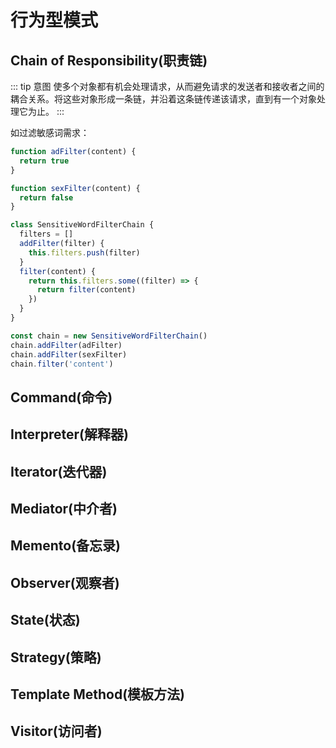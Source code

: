 
# 行为型模式

##  Chain of Responsibility(职责链)

::: tip 意图
使多个对象都有机会处理请求，从而避免请求的发送者和接收者之间的耦合关系。将这些对象形成一条链，并沿着这条链传递该请求，直到有一个对象处理它为止。
:::

如过滤敏感词需求：

```javascript
function adFilter(content) {
  return true
}

function sexFilter(content) {
  return false
}

class SensitiveWordFilterChain {
  filters = []
  addFilter(filter) {
    this.filters.push(filter)
  }
  filter(content) {
    return this.filters.some((filter) => {
      return filter(content)
    })
  }
}

const chain = new SensitiveWordFilterChain()
chain.addFilter(adFilter)
chain.addFilter(sexFilter)
chain.filter('content')
```

## Command(命令)

## Interpreter(解释器)

## Iterator(迭代器)

## Mediator(中介者)

## Memento(备忘录)

## Observer(观察者)

## State(状态)

## Strategy(策略)

## Template Method(模板方法)

## Visitor(访问者)